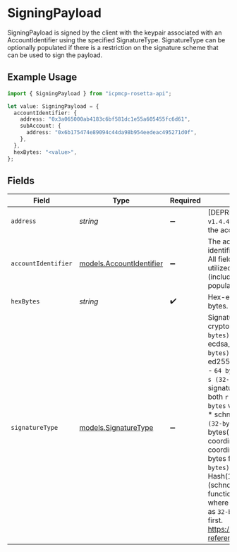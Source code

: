 # SigningPayload

SigningPayload is signed by the client with the keypair associated with an AccountIdentifier using the specified SignatureType. SignatureType can be optionally populated if there is a restriction on the signature scheme that can be used to sign the payload.

## Example Usage

```typescript
import { SigningPayload } from "icpmcp-rosetta-api";

let value: SigningPayload = {
  accountIdentifier: {
    address: "0x3a065000ab4183c6bf581dc1e55a605455fc6d61",
    subAccount: {
      address: "0x6b175474e89094c44da98b954eedeac495271d0f",
    },
  },
  hexBytes: "<value>",
};
```

## Fields

| Field                                                                                                                                                                                                                                                                                                                                                                                                                                                                                                                                                                                                                                                                                                                                                                                                                                                                                                                                                                                                                        | Type                                                                                                                                                                                                                                                                                                                                                                                                                                                                                                                                                                                                                                                                                                                                                                                                                                                                                                                                                                                                                         | Required                                                                                                                                                                                                                                                                                                                                                                                                                                                                                                                                                                                                                                                                                                                                                                                                                                                                                                                                                                                                                     | Description                                                                                                                                                                                                                                                                                                                                                                                                                                                                                                                                                                                                                                                                                                                                                                                                                                                                                                                                                                                                                  |
| ---------------------------------------------------------------------------------------------------------------------------------------------------------------------------------------------------------------------------------------------------------------------------------------------------------------------------------------------------------------------------------------------------------------------------------------------------------------------------------------------------------------------------------------------------------------------------------------------------------------------------------------------------------------------------------------------------------------------------------------------------------------------------------------------------------------------------------------------------------------------------------------------------------------------------------------------------------------------------------------------------------------------------- | ---------------------------------------------------------------------------------------------------------------------------------------------------------------------------------------------------------------------------------------------------------------------------------------------------------------------------------------------------------------------------------------------------------------------------------------------------------------------------------------------------------------------------------------------------------------------------------------------------------------------------------------------------------------------------------------------------------------------------------------------------------------------------------------------------------------------------------------------------------------------------------------------------------------------------------------------------------------------------------------------------------------------------- | ---------------------------------------------------------------------------------------------------------------------------------------------------------------------------------------------------------------------------------------------------------------------------------------------------------------------------------------------------------------------------------------------------------------------------------------------------------------------------------------------------------------------------------------------------------------------------------------------------------------------------------------------------------------------------------------------------------------------------------------------------------------------------------------------------------------------------------------------------------------------------------------------------------------------------------------------------------------------------------------------------------------------------- | ---------------------------------------------------------------------------------------------------------------------------------------------------------------------------------------------------------------------------------------------------------------------------------------------------------------------------------------------------------------------------------------------------------------------------------------------------------------------------------------------------------------------------------------------------------------------------------------------------------------------------------------------------------------------------------------------------------------------------------------------------------------------------------------------------------------------------------------------------------------------------------------------------------------------------------------------------------------------------------------------------------------------------- |
| `address`                                                                                                                                                                                                                                                                                                                                                                                                                                                                                                                                                                                                                                                                                                                                                                                                                                                                                                                                                                                                                    | *string*                                                                                                                                                                                                                                                                                                                                                                                                                                                                                                                                                                                                                                                                                                                                                                                                                                                                                                                                                                                                                     | :heavy_minus_sign:                                                                                                                                                                                                                                                                                                                                                                                                                                                                                                                                                                                                                                                                                                                                                                                                                                                                                                                                                                                                           | [DEPRECATED by `account_identifier` in `v1.4.4`] The network-specific address of the account that should sign the payload.                                                                                                                                                                                                                                                                                                                                                                                                                                                                                                                                                                                                                                                                                                                                                                                                                                                                                                   |
| `accountIdentifier`                                                                                                                                                                                                                                                                                                                                                                                                                                                                                                                                                                                                                                                                                                                                                                                                                                                                                                                                                                                                          | [models.AccountIdentifier](../models/accountidentifier.md)                                                                                                                                                                                                                                                                                                                                                                                                                                                                                                                                                                                                                                                                                                                                                                                                                                                                                                                                                                   | :heavy_minus_sign:                                                                                                                                                                                                                                                                                                                                                                                                                                                                                                                                                                                                                                                                                                                                                                                                                                                                                                                                                                                                           | The account_identifier uniquely identifies an account within a network. All fields in the account_identifier are utilized to determine this uniqueness (including the metadata field, if populated).                                                                                                                                                                                                                                                                                                                                                                                                                                                                                                                                                                                                                                                                                                                                                                                                                         |
| `hexBytes`                                                                                                                                                                                                                                                                                                                                                                                                                                                                                                                                                                                                                                                                                                                                                                                                                                                                                                                                                                                                                   | *string*                                                                                                                                                                                                                                                                                                                                                                                                                                                                                                                                                                                                                                                                                                                                                                                                                                                                                                                                                                                                                     | :heavy_check_mark:                                                                                                                                                                                                                                                                                                                                                                                                                                                                                                                                                                                                                                                                                                                                                                                                                                                                                                                                                                                                           | Hex-encoded string of the payload bytes.                                                                                                                                                                                                                                                                                                                                                                                                                                                                                                                                                                                                                                                                                                                                                                                                                                                                                                                                                                                     |
| `signatureType`                                                                                                                                                                                                                                                                                                                                                                                                                                                                                                                                                                                                                                                                                                                                                                                                                                                                                                                                                                                                              | [models.SignatureType](../models/signaturetype.md)                                                                                                                                                                                                                                                                                                                                                                                                                                                                                                                                                                                                                                                                                                                                                                                                                                                                                                                                                                           | :heavy_minus_sign:                                                                                                                                                                                                                                                                                                                                                                                                                                                                                                                                                                                                                                                                                                                                                                                                                                                                                                                                                                                                           | SignatureType is the type of a cryptographic signature. * ecdsa: `r (32-bytes) \|\| s (32-bytes)` - `64 bytes` * ecdsa_recovery: `r (32-bytes) \|\| s (32-bytes) \|\| v (1-byte)` - `65 bytes` * ed25519: `R (32-byte) \|\| s (32-bytes)` - `64 bytes` * schnorr_1: `r (32-bytes) \|\| s (32-bytes)` - `64 bytes`  (schnorr signature implemented by Zilliqa where both `r` and `s` are scalars encoded as `32-bytes` values, most significant byte first.) * schnorr_bip340: `r (32-bytes) \|\| s (32-bytes)` - `64 bytes`  (sig = (bytes(R) \|\| bytes((k + ed) mod n) where `r` is the `X` coordinate of a point `R` whose `Y` coordinate is even, most significant bytes first.) * schnorr_poseidon: `r (32-bytes) \|\| s (32-bytes)` where s = Hash(1st pk \|\| 2nd pk \|\| r) - `64 bytes`  (schnorr signature w/ Poseidon hash function implemented by O(1) Labs where both `r` and `s` are scalars encoded as `32-bytes` values, least significant byte first. https://github.com/CodaProtocol/signer-reference/blob/master/schnorr.ml ) |